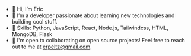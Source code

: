 - 👋 Hi, I’m Eric
- 🌱 I’m a developer passionate about learning new technologies and building cool stuff.
- 💼 Skills: Python, JavaScript, React, Node.js, Tailwindcss, HTML, MongoDB, Flask
- 🤝 I'm open to collaborating on open source projects! Feel free to reach out to me at erpeltz@gmail.com.

<!---
epeltz33/epeltz33 is a ✨ special ✨ repository because its `README.md` (this file) appears on your GitHub profile.
You can click the Preview link to take a look at your changes.
--->
